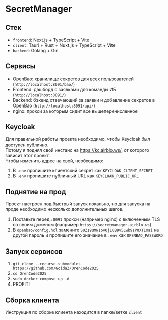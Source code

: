 # SecretManager

## Стек
- `frontend`: Next.js + TypeScript + Vite
- `client`: Tauri + Rust + Nuxt.js + TypeScript + Vite
- `backend`: Golang + Gin

## Сервисы
- OpenBao: хранилище секретов для всех пользователей (`http://localhost:8091/bao/`)
- Frontend: дэшборд с заявками для команды ИБ (`http://localhost:8091/`)
- Backend: бэкенд отвечающий за заявки и добавление секретов в OpenBao (`http://localhost:8091/api/`)
- nginx: прокси за которым сидит все вышеперечисленное

## Keycloak
Для правильной работы проекта необходимо, чтобы Keycloak был доступен публично. \
Потому я поднял свой инстанс на https://kc.airblo.ws/, от которого зависит этот проект. \
Чтобы изменить адрес на свой, необходимо:
1. В `.env` пропишите клиентский секрет как `KEYCLOAK_CLIENT_SECRET` 
2. В `.env` пропишите публичный URL как `KEYCLOAK_PUBLIC_URL`

## Поднятие на прод
Проект настроен под быстрый запуск локально, но для запуска на проде необходимо несколько дополнительных шагов.
1. Поставьте перед `:8091` прокси (например nginx) с включенным TLS со своим доменом (например `https://secretmanager.airblo.ws`)
3. В `openbao/config.hcl` замените `S0Z19QMNIovOj10B9v5Lwb9sPOXT1Xai` на другой пароль и пропишите его значание в `.env` как `OPENBAO_PASSWORD`

## Запуск сервисов
1. `git clone --recurse-submodules https://github.com/GoidaZ/OrenCode2025`
2. `cd OrenCode2025`
3. `sudo docker compose up -d`
4. PROFIT!

## Сборка клиента
Инструкция по сборке клиента находится в папке/ветке `client`
